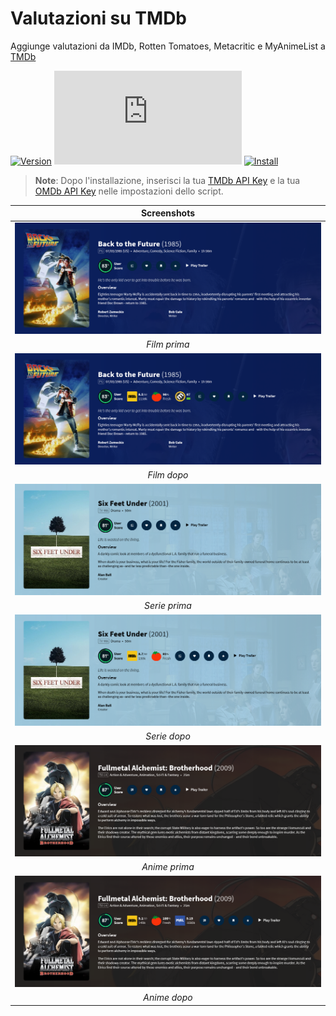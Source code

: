 # Valutazioni su TMDb

Aggiunge valutazioni da IMDb, Rotten Tomatoes, Metacritic e MyAnimeList a [TMDb](https://www.themoviedb.org/)

[![Version](https://img.shields.io/endpoint?url=https://runkit.io/ifelix18/userscript-version/branches/master/iFelix18/Userscripts/master/userscripts/meta/ratings-on-tmdb.meta.js&style=flat-square)](#valutazioni-su-tmdb)
[![Size](https://img.shields.io/github/size/iFelix18/Userscripts/userscripts/ratings-on-tmdb.user.js?style=flat-square)](#valutazioni-su-tmdb)
[![Install](https://img.shields.io/badge/install%20directly%20from-GitHub-blue?style=flat-square "Clicca qui!")](https://raw.githubusercontent.com/iFelix18/Userscripts/master/userscripts/ratings-on-tmdb.user.js)

>**Note**: Dopo l'installazione, inserisci la tua [TMDb API Key](https://developers.themoviedb.org/3/) e la tua [OMDb API Key](https://www.omdbapi.com/apikey.aspx) nelle impostazioni dello script.

|                                              Screenshots                                               |
| :----------------------------------------------------------------------------------------------------: |
| [![Before](/docs/screenshots/ratings-on-tmdb_movie-before.png?raw=true "Prima")](#valutazioni-su-tmdb) |
|                                              _Film prima_                                              |
|  [![After](/docs/screenshots/ratings-on-tmdb_movie-after.png?raw=true "Dopo")](#valutazioni-su-tmdb)   |
|                                              _Film dopo_                                               |
| [![Before](/docs/screenshots/ratings-on-tmdb_show-before.png?raw=true "Prima")](#valutazioni-su-tmdb)  |
|                                             _Serie prima_                                              |
|   [![After](/docs/screenshots/ratings-on-tmdb_show-after.png?raw=true "Dopo")](#valutazioni-su-tmdb)   |
|                                              _Serie dopo_                                              |
| [![Before](/docs/screenshots/ratings-on-tmdb_anime-before.png?raw=true "Prima")](#valutazioni-su-tmdb) |
|                                             _Anime prima_                                              |
|  [![After](/docs/screenshots/ratings-on-tmdb_anime-after.png?raw=true "Dopo")](#valutazioni-su-tmdb)   |
|                                              _Anime dopo_                                              |
